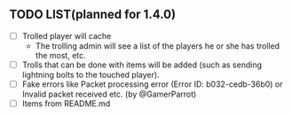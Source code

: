 ## TODO LIST(planned for 1.4.0)
- [ ] Trolled player will cache
	- The trolling admin will see a list of the players he or she has trolled the most, etc.
- [ ] Trolls that can be done with items will be added (such as sending lightning bolts to the touched player).
- [ ] Fake errors like Packet processing error (Error ID: b032-cedb-36b0) or Invalid packet received etc. (by @GamerParrot)
- [ ] Items from README.md